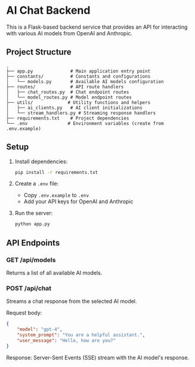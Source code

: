 # AI Chat Backend

This is a Flask-based backend service that provides an API for interacting with various AI models from OpenAI and Anthropic.

## Project Structure
```
.
├── app.py              # Main application entry point
├── constants/          # Constants and configurations
│   └── models.py       # Available AI models configuration
├── routes/             # API route handlers
│   ├── chat_routes.py  # Chat endpoint routes
│   └── model_routes.py # Model endpoint routes
├── utils/             # Utility functions and helpers
│   ├── ai_clients.py   # AI client initializations
│   └── stream_handlers.py # Streaming response handlers
├── requirements.txt    # Project dependencies
└── .env               # Environment variables (create from .env.example)
```

## Setup

1. Install dependencies:
   ```bash
   pip install -r requirements.txt
   ```

2. Create a `.env` file:
   - Copy `.env.example` to `.env`
   - Add your API keys for OpenAI and Anthropic

3. Run the server:
   ```bash
   python app.py
   ```

## API Endpoints

### GET /api/models
Returns a list of all available AI models.

### POST /api/chat
Streams a chat response from the selected AI model.

Request body:
```json
{
    "model": "gpt-4",
    "system_prompt": "You are a helpful assistant.",
    "user_message": "Hello, how are you?"
}
```

Response: Server-Sent Events (SSE) stream with the AI model's response.